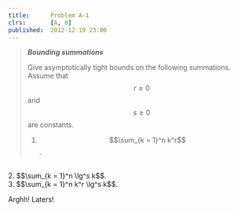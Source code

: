 ```yaml
---
title:      Problem A-1
clrs:       [A, 0]
published:  2012-12-19 23:00
---
```


>***Bounding summations***
>
>Give asymptotically tight bounds on the following summations. Assume that $$r \ge 0$$ and $$s \ge 0$$ are constants.
>
>1. $$\sum_{k = 1}^n k^r$$.
<br/>
2. $$\sum_{k = 1}^n \lg^s k$$.
<br/>
3. $$\sum_{k = 1}^n k^r \lg^s k$$.

Arghh! Laters!
